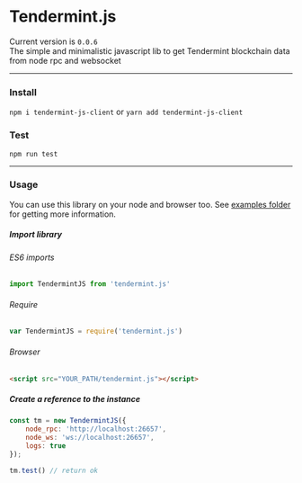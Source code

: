# Tendermint.js
Current version is `0.0.6`<br>
The simple and minimalistic javascript lib to get Tendermint blockchain data from node rpc and websocket

---

### Install
`npm i tendermint-js-client` or `yarn add tendermint-js-client`

### Test
`npm run test`

---

### Usage
You can use this library on your node and browser too. See [examples folder](https://github.com/cryptoji/Tendermint.js/tree/master/examples) for getting more information.

##### Import library
###### ES6 imports
```javascript
import TendermintJS from 'tendermint.js'
```
###### Require
```javascript
var TendermintJS = require('tendermint.js')
```
###### Browser
```html
<script src="YOUR_PATH/tendermint.js"></script>
```

##### Create a reference to the instance
```javascript
const tm = new TendermintJS({
    node_rpc: 'http://localhost:26657',
    node_ws: 'ws://localhost:26657',
    logs: true
});

tm.test() // return ok
```